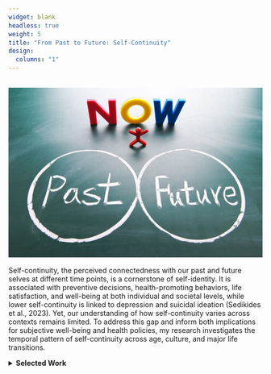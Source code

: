 ```yaml
---
widget: blank
headless: true
weight: 5
title: "From Past to Future: Self-Continuity"
design:
  columns: "1"
---
```


<div class="row">
  <div class="col-md-6">
    <br>
    <img src="pastfuture.jpeg" style="max-width:100%;">
    <br>
  </div>
  <div class="col-md-6">
    <p>
      Self-continuity, the perceived connectedness with our past and future selves at different time points, is a cornerstone of self-identity. It is associated with preventive decisions, health-promoting behaviors, life satisfaction, and well-being at both individual and societal levels, while lower self-continuity is linked to depression and suicidal ideation (Sedikides et al., 2023). Yet, our understanding of how self-continuity varies across contexts remains limited. To address this gap and inform both implications for subjective well-being and health policies, my research investigates the temporal pattern of self-continuity across age, culture, and major life transitions.

<br>
<details>
<summary><b>Selected Work</b></summary>
  <b>Lu, Y.</b>, Gerstorf, D., & Löckenhoff, C. E. (2023). Age differences in self-continuity in the U.S. and Germany: The role of temporal direction, temporal distance, and demographics. <i>The Journals of Gerontology: Series B</i>. [<a href="https://doi.org/10.1093/geronb/gbad002">Link</a>]
  
  <br>
  <b>Lu, Y.</b>, & Löckenhoff, C. E. (2024). Differences in the temporal extension of self-continuity over the course of the COVID-19 pandemic. <i>Self and Identity</i>. [<a href="https://doi.org/10.1080/15298868.2024.2400732">Link</a>]

  <br>
  <b>Lu, Y.</b>, Lu, Y., Ghose, U., Gerstorf, D., & Löckenhoff, C. E. (under review). Longitudinal health-related precursors of self-continuity in the German Socio-Economic Panel Study.
</details>
    </p>
  </div>
</div>
